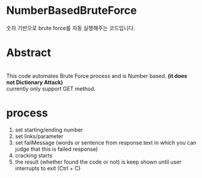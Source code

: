# NumberBasedBruteForce
숫자 기반으로 brute force를 자동 실행해주는 코드입니다.

# Abstract
<br/> This code automates Brute Force process and is Number based. **(it does not Dictionary Attack)**
<br/> currently only support GET method.

# process
1. set starting/ending number
2. set links/parameter
3. set failMessage (words or sentence from response.text in which you can judge that this is failed response)
4. cracking starts
5. the result (whether found the code or not) is keep shown until user interrupts to exit (Ctrl + C)
